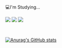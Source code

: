 
💻I'm Studying...</br></br>
<img src="https://img.shields.io/badge/Unity-222324?style=for-the-badge&logo=Unity&logoColor=white">
<img src="https://img.shields.io/badge/C++-00599C?style=for-the-badge&logo=c%2B%2B&&logoColor=white">
<img src="https://img.shields.io/badge/C%23-239120?style=for-the-badge&logo=CSharp&logoColor=white">


</br>

[![Anurag's GitHub stats](https://github-readme-stats.vercel.app/api?username=minyoung529)](https://github.com/anuraghazra/github-readme-stats)
